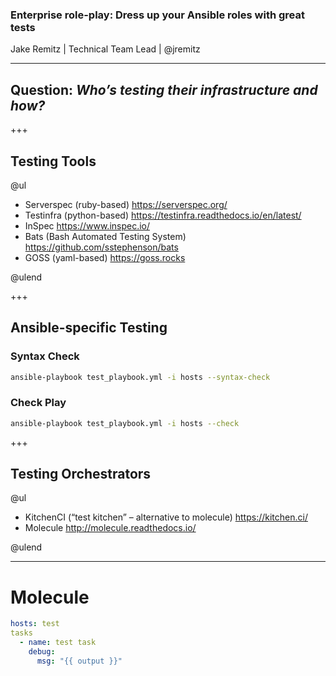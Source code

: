 ### Enterprise role-play: Dress up your Ansible roles with great tests

Jake Remitz | Technical Team Lead | @jremitz

---

## **Question**: *Who’s testing their infrastructure and how?*

+++

## Testing Tools

@ul

* Serverspec (ruby-based)
  https://serverspec.org/
* Testinfra (python-based)
  https://testinfra.readthedocs.io/en/latest/
* InSpec
  https://www.inspec.io/
* Bats (Bash Automated Testing System)
  https://github.com/sstephenson/bats
* GOSS (yaml-based)
  https://goss.rocks

@ulend

+++

## Ansible-specific Testing

### Syntax Check

```sh
ansible-playbook test_playbook.yml -i hosts --syntax-check
```

### Check Play

```sh
ansible-playbook test_playbook.yml -i hosts --check
```

+++

## Testing Orchestrators

@ul

* KitchenCI (“test kitchen” – alternative to molecule)
  https://kitchen.ci/
* Molecule
  http://molecule.readthedocs.io/

@ulend

---

# Molecule



```yml
hosts: test
tasks
  - name: test task
    debug:
      msg: "{{ output }}"
```
